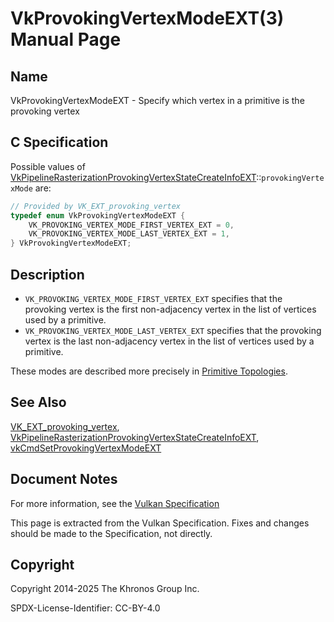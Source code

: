 # VkProvokingVertexModeEXT(3) Manual Page

## Name

VkProvokingVertexModeEXT - Specify which vertex in a primitive is the provoking vertex



## [](#_c_specification)C Specification

Possible values of [VkPipelineRasterizationProvokingVertexStateCreateInfoEXT](https://registry.khronos.org/vulkan/specs/latest/man/html/VkPipelineRasterizationProvokingVertexStateCreateInfoEXT.html)::`provokingVertexMode` are:

```c++
// Provided by VK_EXT_provoking_vertex
typedef enum VkProvokingVertexModeEXT {
    VK_PROVOKING_VERTEX_MODE_FIRST_VERTEX_EXT = 0,
    VK_PROVOKING_VERTEX_MODE_LAST_VERTEX_EXT = 1,
} VkProvokingVertexModeEXT;
```

## [](#_description)Description

- `VK_PROVOKING_VERTEX_MODE_FIRST_VERTEX_EXT` specifies that the provoking vertex is the first non-adjacency vertex in the list of vertices used by a primitive.
- `VK_PROVOKING_VERTEX_MODE_LAST_VERTEX_EXT` specifies that the provoking vertex is the last non-adjacency vertex in the list of vertices used by a primitive.

These modes are described more precisely in [Primitive Topologies](https://registry.khronos.org/vulkan/specs/latest/html/vkspec.html#drawing-primitive-topologies).

## [](#_see_also)See Also

[VK\_EXT\_provoking\_vertex](https://registry.khronos.org/vulkan/specs/latest/man/html/VK_EXT_provoking_vertex.html), [VkPipelineRasterizationProvokingVertexStateCreateInfoEXT](https://registry.khronos.org/vulkan/specs/latest/man/html/VkPipelineRasterizationProvokingVertexStateCreateInfoEXT.html), [vkCmdSetProvokingVertexModeEXT](https://registry.khronos.org/vulkan/specs/latest/man/html/vkCmdSetProvokingVertexModeEXT.html)

## [](#_document_notes)Document Notes

For more information, see the [Vulkan Specification](https://registry.khronos.org/vulkan/specs/latest/html/vkspec.html#VkProvokingVertexModeEXT)

This page is extracted from the Vulkan Specification. Fixes and changes should be made to the Specification, not directly.

## [](#_copyright)Copyright

Copyright 2014-2025 The Khronos Group Inc.

SPDX-License-Identifier: CC-BY-4.0